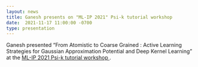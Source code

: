 ```yaml
---
layout: news
title: Ganesh presents on "ML-IP 2021" Psi-k tutorial workshop 
date:  2021-11-17 11:00:00 -0700
type: presentation
---
```

Ganesh presented “From Atomistic to Coarse Grained : Active Learning Strategies for Gaussian Approximation Potential and Deep Kernel Learning” at the [ML-IP 2021 Psi-k tutorial workshop ](https://www.mlip-workshop-2021.xyz/home).
